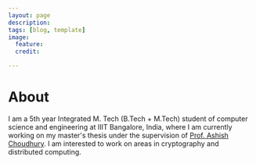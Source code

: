 ```yaml
---
layout: page
description: 
tags: [blog, template]
image:
  feature: 
  credit: 

---
```


<h1>About</h1>
<p>
I am a 5th year Integrated M. Tech (B.Tech + M.Tech) student of computer
science and engineering at IIIT Bangalore, India, where I am currently working
on my master's thesis under the supervision of <a
href="https://sites.google.com/site/ashishcrypto/">Prof. Ashish Choudhury</a>. I
am interested to work on areas in cryptography and distributed computing.
</p>

<script type="text/javascript">

var username = 'NikhilPappu';
var reponame = 'nikhilpappu.github.io';

var repo = github.getRepo(username, reponame);

repo.show(function(err, repo) {

console.log(repo);

});



</script>

